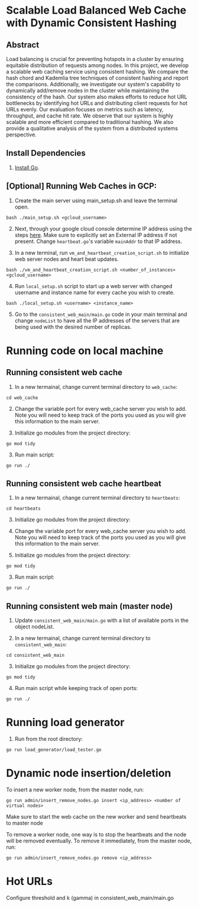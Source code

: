 # Scalable Load Balanced Web Cache with Dynamic Consistent Hashing
## Abstract

Load balancing is crucial for preventing hotspots in a cluster by ensuring equitable distribution of requests among nodes. In this project, we develop a scalable web caching service using consistent hashing. We compare the hash chord and Kademlia tree techniques of consistent hashing and report the comparisons. Additionally, we investigate our system's capability to dynamically add/remove nodes in the cluster while maintaining the consistency of the hash. Our system also makes efforts to reduce hot URL bottlenecks by identifying hot URLs and distributing client requests for hot URLs evenly. Our evaluation focuses on metrics such as latency, throughput, and cache hit rate. We observe that our system is highly scalable and more efficient compared to traditional hashing. We also provide a qualitative analysis of the system from a distributed systems perspective. 

## Install Dependencies
1. [Install Go](https://go.dev/doc/install).


## [Optional] Running Web Caches in GCP:

1. Create the main server using main_setup.sh and leave the terminal open.
```
bash ./main_setup.sh <gcloud_username>
```

2. Next, through your google cloud console determine IP address using the steps [here](https://cloud.google.com/compute/docs/instances/view-ip-address). Make sure to explicitly set an External IP address if not present. Change `heartbeat.go`'s variable `mainAddr` to that IP address.

3. In a new terminal, run `vm_and_heartbeat_creation_script.sh` to initialize web server nodes and heart beat updates.
```
bash ./vm_and_heartbeat_creation_script.sh <number_of_instances> <gcloud_username>
```

4. Run `local_setup.sh` script to start up a web server with changed username and instance name for every cache you wish to create.
```
bash ./local_setup.sh <username> <instance_name>
```

5. Go to the `consistent_web_main/main.go` code in your main terminal and change `nodeList` to have all the IP addresses of the servers that are being used with the desired number of replicas.


# Running code on local machine
## Running consistent web cache

1. In a new termainal, change current terminal directory to `web_cache`:
```
cd web_cache
```
2. Change the variable port for every web_cache server you wish to add. Note you will need to keep track of the ports you used as you will give this information to the main server.

3. Initialize go modules from the project directory:
```
go mod tidy
```
3. Run main script:
```
go run ./
```

## Running consistent web cache heartbeat

1. In a new termainal, change current terminal directory to `heartbeats`:
```
cd heartbeats
```

3. Initialize go modules from the project directory:
2. Change the variable port for every web_cache server you wish to add. Note you will need to keep track of the ports you used as you will give this information to the main server.

3. Initialize go modules from the project directory:
```
go mod tidy
```
3. Run main script:
```
go run ./
```

## Running consistent web main (master node)
1. Update  `consistent_web_main/main.go` with a list of available ports in the object nodeList.

2. In a new termainal, change current terminal directory to `consistent_web_main`:
```
cd consistent_web_main
```
3. Initialize go modules from the project directory:
```
go mod tidy
```
4. Run main script while keeping track of open ports:
```
go run ./
```


# Running load generator
1. Run from the root directory:
```
go run load_generator/load_tester.go
```

# Dynamic node insertion/deletion
To insert a new worker node, from the master node, run:
```
go run admin/insert_remove_nodes.go insert <ip_address> <number of virtual nodes>
```
Make sure to start the web cache on the new worker and send heartbeats to master node

To remove a worker node, one way is to stop the heartbeats and the node will be removed eventually. To remove it immediately, from the master node, run:
```
go run admin/insert_remove_nodes.go remove <ip_address>
```

# Hot URLs
Configure threshold and k (gamma) in consistent_web_main/main.go
